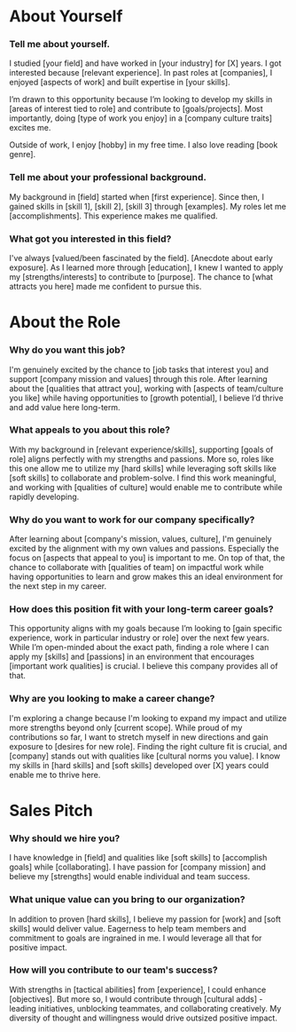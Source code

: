 # About Yourself

### Tell me about yourself.
I studied [your field] and have worked in [your industry] for [X] years. I got interested because [relevant experience]. In past roles at [companies], I enjoyed [aspects of work] and built expertise in [your skills].

I’m drawn to this opportunity because I’m looking to develop my skills in [areas of interest tied to role] and contribute to [goals/projects]. Most importantly, doing [type of work you enjoy] in a [company culture traits] excites me.

Outside of work, I enjoy [hobby] in my free time. I also love reading [book genre].

### Tell me about your professional background.
My background in [field] started when [first experience]. Since then, I gained skills in [skill 1], [skill 2], [skill 3] through [examples]. My roles let me [accomplishments]. This experience makes me qualified.

### What got you interested in this field?
I've always [valued/been fascinated by the field]. [Anecdote about early exposure]. As I learned more through [education], I knew I wanted to apply my [strengths/interests] to contribute to [purpose]. The chance to [what attracts you here] made me confident to pursue this.

# About the Role

### Why do you want this job?
I'm genuinely excited by the chance to [job tasks that interest you] and support [company mission and values] through this role. After learning about the [qualities that attract you], working with [aspects of team/culture you like] while having opportunities to [growth potential], I believe I’d thrive and add value here long-term.

### What appeals to you about this role?
With my background in [relevant experience/skills], supporting [goals of role] aligns perfectly with my strengths and passions. More so, roles like this one allow me to utilize my [hard skills] while leveraging soft skills like [soft skills] to collaborate and problem-solve. I find this work meaningful, and working with [qualities of culture] would enable me to contribute while rapidly developing.

### Why do you want to work for our company specifically?
After learning about [company's mission, values, culture], I'm genuinely excited by the alignment with my own values and passions. Especially the focus on [aspects that appeal to you] is important to me. On top of that, the chance to collaborate with [qualities of team] on impactful work while having opportunities to learn and grow makes this an ideal environment for the next step in my career.

### How does this position fit with your long-term career goals?
This opportunity aligns with my goals because I’m looking to [gain specific experience, work in particular industry or role] over the next few years. While I’m open-minded about the exact path, finding a role where I can apply my [skills] and [passions] in an environment that encourages [important work qualities] is crucial. I believe this company provides all of that.

### Why are you looking to make a career change?
I'm exploring a change because I'm looking to expand my impact and utilize more strengths beyond only [current scope]. While proud of my contributions so far, I want to stretch myself in new directions and gain exposure to [desires for new role]. Finding the right culture fit is crucial, and [company] stands out with qualities like [cultural norms you value]. I know my skills in [hard skills] and [soft skills] developed over [X] years could enable me to thrive here.

# Sales Pitch

### Why should we hire you?
I have knowledge in [field] and qualities like [soft skills] to [accomplish goals] while [collaborating]. I have passion for [company mission] and believe my [strengths] would enable individual and team success.

### What unique value can you bring to our organization?
In addition to proven [hard skills], I believe my passion for [work] and [soft skills] would deliver value. Eagerness to help team members and commitment to goals are ingrained in me. I would leverage all that for positive impact.

### How will you contribute to our team's success?
With strengths in [tactical abilities] from [experience], I could enhance [objectives]. But more so, I would contribute through [cultural adds] - leading initiatives, unblocking teammates, and collaborating creatively. My diversity of thought and willingness would drive outsized positive impact.
